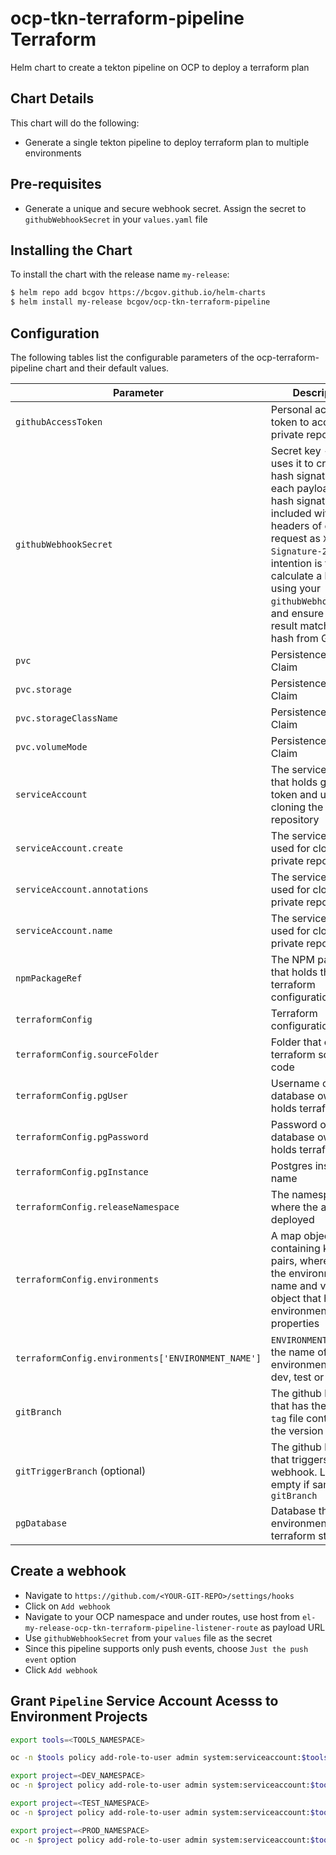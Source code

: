 # ocp-tkn-terraform-pipeline Terraform

Helm chart to create a tekton pipeline on OCP to deploy a terraform plan

## Chart Details

This chart will do the following:

* Generate a single tekton pipeline to deploy terraform plan to multiple environments

## Pre-requisites

- Generate a unique and secure webhook secret. Assign the secret to `githubWebhookSecret` in your `values.yaml` file  

## Installing the Chart

To install the chart with the release name `my-release`:

```bash
$ helm repo add bcgov https://bcgov.github.io/helm-charts
$ helm install my-release bcgov/ocp-tkn-terraform-pipeline
```

## Configuration

The following tables list the configurable parameters of the ocp-terraform-pipeline chart and their default values.


| Parameter                         | Description                          | Default                                   |
| --------------------------------- | ------------------------------------ | ----------------------------------------- |
| `githubAccessToken`           | Personal access token to access private repository | ""                       |
| `githubWebhookSecret`     | Secret key - GitHub uses it to create a hash signature with each payload. This hash signature is included with the headers of each request as `X-Hub-Signature-25`. The intention is to calculate a hash using your `githubWebhookSecret`, and ensure that the result matches the hash from GitHub | ""                               |
| `pvc`         | Persistence Volume Claim  |                                                              |
| `pvc.storage`         | Persistence Volume Claim  | `1Gi` |
| `pvc.storageClassName`         | Persistence Volume Claim  | netapp-file-standard |
| `pvc.volumeMode`         | Persistence Volume Claim  | Filesystem |
| `serviceAccount` | The service account that holds git access token and used for cloning the private repository |                                                 |
| `serviceAccount.create` | The service account used for cloning the private repository  |true|
| `serviceAccount.annotations` | The service account used for cloning the private repository  |{}|
| `serviceAccount.name` | The service account used for cloning the private repository  |""|
| `npmPackageRef`         | The NPM package that holds the terraform configuration | bcgov-dss/api-serv-infra |
| `terraformConfig`         | Terraform configuration |      |
| `terraformConfig.sourceFolder` | Folder that contains terraform source code |  |
| `terraformConfig.pgUser` | Username of the database owner that holds terraform state |      |
| `terraformConfig.pgPassword` | Password of the database owner that holds terraform state |      |
| `terraformConfig.pgInstance` | Postgres instance name |                          |
| `terraformConfig.releaseNamespace         ` | The namespace where the apps to be deployed |      |
| `terraformConfig.environments` | A map object containing key value pairs, where key is the environment name and value is an object that holds environment specific properties | [dev: [gitBranch: "deploy/dev", gitTriggerBranch: "dev", pgDatabase: "terraform_dev"]] |
| `terraformConfig.environments['ENVIRONMENT_NAME']` | `ENVIRONMENT_NAME` is the name of the environment (ex.: dev, test or prod) | dev |
| `gitBranch` | The github branch that has the `package-tag` file containing the version to deploy | deploy/dev |
| `gitTriggerBranch` (optional) | The github branch that triggers webhook. Leave it empty if same as `gitBranch` | dev |
| `pgDatabase` | Database that hold environment specific terraform state | terraform_dev |

## Create a webhook

- Navigate to `https://github.com/<YOUR-GIT-REPO>/settings/hooks`
- Click on `Add webhook`
- Navigate to your OCP namespace and under routes, use host from `el-my-release-ocp-tkn-terraform-pipeline-listener-route` as payload URL
- Use `githubWebhookSecret` from your `values` file as the secret 
- Since this pipeline supports only push events, choose `Just the push event` option
- Click `Add webhook`

## Grant `Pipeline` Service Account Acesss to Environment Projects

```bash
export tools=<TOOLS_NAMESPACE>

oc -n $tools policy add-role-to-user admin system:serviceaccount:$tools:pipeline

export project=<DEV_NAMESPACE>
oc -n $project policy add-role-to-user admin system:serviceaccount:$tools:pipeline

export project=<TEST_NAMESPACE>
oc -n $project policy add-role-to-user admin system:serviceaccount:$tools:pipeline

export project=<PROD_NAMESPACE>
oc -n $project policy add-role-to-user admin system:serviceaccount:$tools:pipeline
```